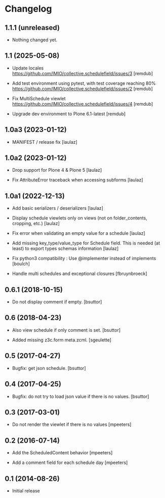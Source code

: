 # Changelog

## 1.1.1 (unreleased)


- Nothing changed yet.


## 1.1 (2025-05-08)

- Update locales https://github.com/IMIO/collective.schedulefield/issues/3
  [remdub]

- Add test environment using pytest, with test coverage reaching 80% https://github.com/IMIO/collective.schedulefield/issues/2
  [remdub]

- Fix MultiSchedule viewlet https://github.com/IMIO/collective.schedulefield/issues/4
  [remdub]

- Upgrade dev environment to Plone 6.1-latest
  [remdub]


## 1.0a3 (2023-01-12)

- MANIFEST / release fix
  [laulaz]


## 1.0a2 (2023-01-12)

- Drop support for Plone 4 & Plone 5
  [laulaz]

- Fix AttributeError traceback when accessing subforms
  [laulaz]


## 1.0a1 (2022-12-13)

- Add basic serializers / deserializers
  [laulaz]

- Display schedule viewlets only on views (not on folder_contents, cropping, etc.)
  [laulaz]

- Fix error when validating an empty value for a schedule
  [laulaz]

- Add missing key_type/value_type for Schedule field. This is needed (at least)
  to export types schemas information
  [laulaz]

- Fix python3 compatibility : Use @implementer instead of implements
  [boulch]

- Handle multi schedules and exceptional closures
  [fbruynbroeck]


## 0.6.1 (2018-10-15)

- Do not display comment if empty.
  [bsuttor]


## 0.6 (2018-04-23)

- Also view schedule if only comment is set.
  [bsuttor]

- Added missing z3c.form meta.zcml.
  [sgeulette]


## 0.5 (2017-04-27)

- Bugfix: get json schedule.
  [bsuttor]


## 0.4 (2017-04-25)

- Bugfix: do not try to load json value if there is no values.
  [bsuttor]


## 0.3 (2017-03-01)

- Do not render the viewlet if there is no values
  [mpeeters]


## 0.2 (2016-07-14)

- Add the ScheduledContent behavior
  [mpeeters]

- Add a comment field for each schedule day
  [mpeeters]


## 0.1 (2014-08-26)

 - Initial release
